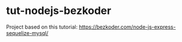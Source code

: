 # tut-nodejs-bezkoder
Project based on this tutorial: https://bezkoder.com/node-js-express-sequelize-mysql/

